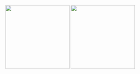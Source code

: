 <p float="left">
  <img src="https://user-images.githubusercontent.com/70803868/153098308-68b6036c-8b29-474a-9a41-e210e08d2825.jpeg" width="200">
  <img src="https://user-images.githubusercontent.com/70803868/153098314-bd4ba8da-b298-43b5-8f61-b1fbe93bdbf7.jpeg" width="200">
</p>

